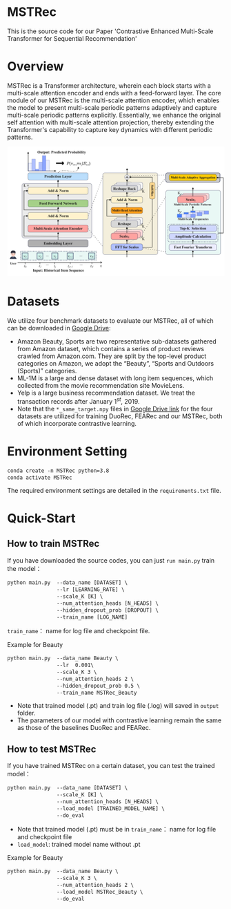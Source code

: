 # MSTRec


This is the source code for our Paper 'Contrastive Enhanced Multi-Scale Transformer for Sequential
Recommendation'



# Overview
MSTRec is a Transformer architecture, wherein each block starts with a multi-scale attention encoder and ends with a feed-forward layer.  The core module of our MSTRec is the multi-scale attention encoder, which enables the model to present multi-scale periodic patterns adaptively and capture multi-scale periodic patterns explicitly. Essentially, we enhance the original self attention with multi-scale attention projection, thereby extending the Transformer's capability to capture key dynamics with different periodic patterns.  

![Framework](images/model.jpg)

# Datasets
We utilize four benchmark datasets to evaluate our MSTRec, all of which can be downloaded in [Google Drive](https://drive.google.com/drive/folders/1Ir0nVoC_1flw3zW9N_ANck_XaGTvCNTa): 
* Amazon Beauty, Sports are two representative sub-datasets gathered from Amazon dataset, which contains a series of product reviews crawled from Amazon.com. They are split by the top-level product categories on Amazon, we adopt the “Beauty”, “Sports and Outdoors (Sports)” categories.
* ML-1M is a large and dense dataset with long item sequences, which collected from the movie recommendation site MovieLens. 
* Yelp is a large business recommendation dataset. We treat the transaction records after $\text{January}$ $1 ^ {st}$,  $2019$.
* Note that the `*_same_target.npy` files in [Google Drive link](https://drive.google.com/drive/folders/1Ir0nVoC_1flw3zW9N_ANck_XaGTvCNTa) for the four datasets are utilized for training DuoRec, FEARec and our MSTRec, both of which incorporate contrastive learning.


# Environment Setting
 ```
conda create -n MSTRec python=3.8
conda activate MSTRec
 ```
The required environment settings are detailed in the `requirements.txt` file.



# Quick-Start

## How to train MSTRec
If you have downloaded the source codes, you can just `run main.py` train the model：
 ```
python main.py  --data_name [DATASET] \
                 --lr [LEARNING_RATE] \
                 --scale_K [K] \ 
                 --num_attention_heads [N_HEADS] \
                 --hidden_dropout_prob [DROPOUT] \
                 --train_name [LOG_NAME]
 ```
 `train_name`： name for log file and checkpoint file.


Example for Beauty
 ```
python main.py  --data_name Beauty \
                 --lr  0.001\
                 --scale_K 3 \ 
                 --num_attention_heads 2 \
                 --hidden_dropout_prob 0.5 \
                 --train_name MSTRec_Beauty
 ```


* Note that trained model (.pt) and train log file (.log) will saved in  `output` folder.
* The parameters of our model with contrastive learning remain the same as those of the baselines DuoRec and FEARec.


## How to test MSTRec
If you have trained MSTRec on a certain dataset, you can test the trained model：
 ```
python main.py  --data_name [DATASET] \
                 --scale_K [K] \ 
                 --num_attention_heads [N_HEADS] \
                 --load_model [TRAINED_MODEL_NAME] \
                 --do_eval
 ```

* Note that trained model (.pt) must be in `train_name`： name for log file and checkpoint file
* `load_model`:  trained model name without .pt

Example for Beauty
 ```
python main.py  --data_name Beauty \
                 --scale_K 3 \ 
                 --num_attention_heads 2 \
                 --load_model MSTRec_Beauty \
                 --do_eval
 ```
